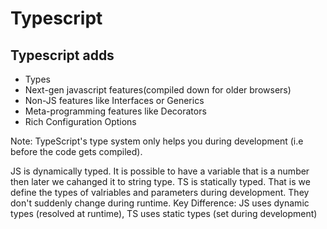 # Typescript

## Typescript adds

- Types
- Next-gen javascript features(compiled down for older browsers)
- Non-JS features like Interfaces or Generics
- Meta-programming features like Decorators
- Rich Configuration Options

Note: TypeScript's type system only helps you during development (i.e before the code gets compiled).

JS is dynamically typed. It is possible to have a variable that is a number then later we cahanged it to string type.
TS is statically typed. That is we define the types of valriables and parameters during development. They don't suddenly change during runtime.
Key Difference: JS uses dynamic types (resolved at runtime), TS uses static types (set during development)
